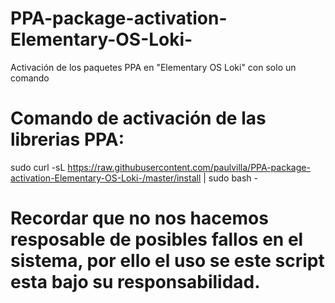 # PPA-package-activation-Elementary-OS-Loki-
Activación de los paquetes PPA en "Elementary OS Loki" con solo un comando

# Comando de activación de las librerias PPA:

sudo curl -sL https://raw.githubusercontent.com/paulvilla/PPA-package-activation-Elementary-OS-Loki-/master/install | sudo bash -

# Recordar que no nos hacemos resposable de posibles fallos en el sistema, por ello el uso se este script esta bajo su responsabilidad.
